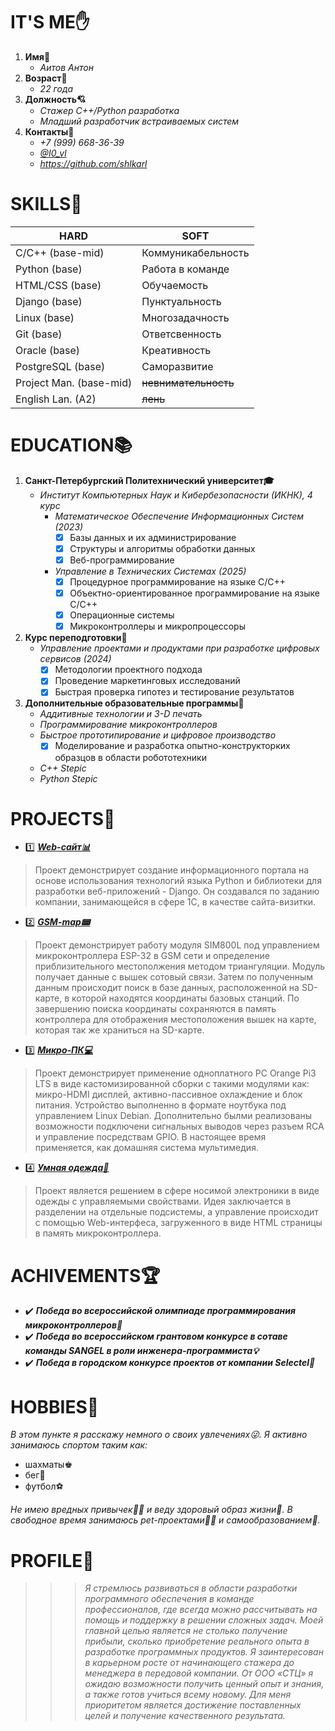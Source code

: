 # __IT'S ME✋__ #
1. __Имя📌__
    - *Аитов Антон*
2. __Возраст📌__
    - *22 года*
3. __Должность💘__
    - *Стажер С++/Python разработка*
    - *Младший разработчик встраиваемых систем*
4. __Контакты📲__
    - *+7 (999) 668-36-39*
    - *[@I0_vl](https://github.com/shlkarl)*
    - *https://github.com/shlkarl*


# __SKILLS💪__ #
 |__HARD__|__SOFT__| 
| -----|------| 
| C/C++ (base-mid)| Коммуникабельность |
| Python (base)| Работа в команде |
| HTML/CSS (base) | Обучаемость |
| Django (base)| Пунктуальность |
| Linux (base)| Многозадачность |
| Git (base)| Ответсвенность |
| Oracle (base)| Креативность |
| PostgreSQL (base)| Саморазвитие |
| Project Man. (base-mid)| ~~невнимательность~~|
| English Lan. (A2)| ~~лень~~ |


# __EDUCATION📚__ #
1. __Санкт-Петербургский Политехнический университет🎓__
      - *Институт Компьютерных Наук и Кибербезопасности (ИКНК), 4 курс*
          - *Математическое Обеспечение Информационных Систем (2023)*
               - [X]  Базы данных и их администрирование
               - [X]  Структуры и алгоритмы обработки данных
               - [X]  Веб-программирование
          - *Управление в Технических Системах (2025)*
              - [X] Процедурное программирование на языке С/С++
              - [X]  Объектно-ориентированное программирование на языке С/С++
              - [X]  Операционные системы
              - [X]  Микроконтроллеры и микропроцессоры
2. __Курс переподготовки📝__
   - *Управление проектами и продуктами при разработке цифровых сервисов (2024)*
     - [X] Методологии проектного подхода
     - [X] Проведение маркетинговых исследований
     - [X] Быстрая проверка гипотез и тестирование результатов
3. __Дополнительные образовательные программы📂__
   - *Аддитивные технологии и 3-D печать*
   - *Программирование микроконтроллеров*
   - *Быстрое прототипирование и цифровое производство*
     - [X] Моделирование и разработка опытно-конструкторких образцов в области робототехники
   - *С++ Stepic*
   - *Python Stepic*
  

# __PROJECTS💼__ #
 - 1️⃣ ___[Web-сайт📊](https://github.com/shlkarl/DjangoWebSite)___
  > Проект демонстрирует создание информационного портала на основе использования технологий языка Python и библиотеки для разработки веб-приложений - Django. Он создавался по заданию компании, занимающейся в сфере 1С, в качестве сайта-визитки.
 - 2️⃣ ___[GSM-map📟](https://github.com/shlkarl/GSM-Map)___
  > Проект демонстрирует работу модуля SIM800L под управлением микроконтроллера ESP-32 в GSM сети и определение приблизительного местополжения методом триангуляции. Модуль получает данные с вышек сотовый связи. Затем по полученным данным происходит поиск в базе данных, расположенной на SD-карте, в которой находятся координаты базовых станций. По завершению поиска координаты сохраняются в память контроллера для отображения местоположения вышек на карте, которая так же храниться на SD-карте.
 - 3️⃣ ___[Микро-ПК💻](https://github.com/shlkarl/Micro_PC)___
  > Проект демонстрирует применение одноплатного PC Orange Pi3 LTS в виде кастомизированной сборки с такими модулями как: микро-HDMI дисплей, активно-пассивное охлаждение и блок питания. Устройство выполненно в формате ноутбука под управлением Linux Debian. Дополнительно былми реализованы возможности подключени сигнальных выводов через разъем RCA и управление посредствам GPIO. В настоящее время применяется, как домашняя система мультимедия.
 - 4️⃣ ___[Умная одежда👔](https://github.com/shlkarl/Wear)___
  > Проект является решением в сфере носимой электроники в виде одежды с управляемыми свойствами. Идея заключается в разделении на отдельные подсистемы, а управление происходит с помощью Web-интерфеса, загруженного в виде HTML страницы в память микроконтроллера.

# __ACHIVEMENTS🏆__ #
 - ✔️ ___Победа во всероссийской олимпиаде программирования микроконтроллеров🔌___
 - ✔️ ___Победа во всероссийском грантовом конкурсе в сотаве команды SANGEL в роли инженера-программиста💡___
 - ✔️ ___Победа в городском конкурсе проектов от компании Selectel🐲___

# __HOBBIES🎲__ #
  _В этом пункте я расскажу немного о своих увлечениях😜. 
  Я активно занимаюсь спортом таким как:_
   - шахматы♚
   - бег🏃
   - футбол⚽

_Не имею вредных привычек🚫🚬 и веду здоровый образ жизни💚._
_В свободное время занимаюсь pet-проектами🔧🔨 и самообразованием🧠._
# __PROFILE🤵__ #
 >>> _Я стремлюсь развиваться в области разработки программного обеспечения в команде профессионалов, где всегда можно рассчитывать на помощь и поддержку в решении сложных задач. Моей главной целью является не столько получение прибыли, сколько приобретение реального опыта в разработке программных продуктов. Я заинтересован в карьерном росте от начинающего стажера до менеджера в передовой компании. От ООО «СТЦ» я ожидаю возможности получить ценный опыт и знания, а также готов учиться всему новому. Для меня приоритетом является достижение поставленных целей и получение качественного результата._
